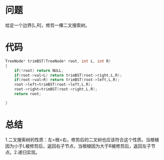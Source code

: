 # 问题
给定一个边界[L,R]，修剪一棵二叉搜索树。
# 代码
```C
TreeNode* trimBST(TreeNode* root, int L, int R)
{
    if(!root) return NULL;
    if(root->val<L) return trimBST(root->right,L,R);
    if(root->val>R) return trimBST(root->left,L,R);
    root->left=trimBST(root->left,L,R);
    root->right=trimBST(root->right,L,R);
    return root;

}
```
# 总结
1.二叉搜索树的性质：左<根<右，修剪后的二叉树也应该符合这个性质。当根植因为小于L被修剪后，返回右子节点，当根植因为大于R被修剪后，返回左子节点。2.递归实现。
